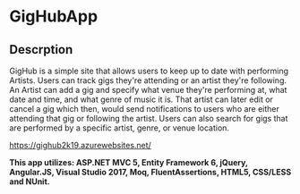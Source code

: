 # GigHubApp

## Descrption 
GigHub is a simple site that allows users to keep up to date with performing Artists. Users can track gigs they're attending or an artist they're following. An Artist can add a gig and specify what venue they're performing at, what date and time, and what genre of music it is. That artist can later edit or cancel a gig which then, would send notifications to users who are either attending that gig or following the artist. Users can also search for gigs that are performed by a specific artist, genre, or venue location.

https://gighub2k19.azurewebsites.net/

**This app utilizes: ASP.NET MVC 5, Entity Framework 6, jQuery, Angular.JS, Visual Studio 2017, Moq, FluentAssertions, HTML5, CSS/LESS and NUnit.**
